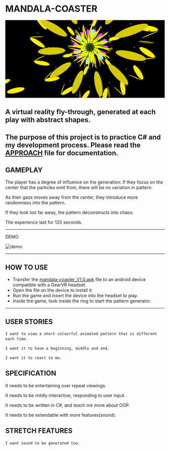 # MANDALA-COASTER

![372](./images/wip/372.png)
## A virtual reality fly-through, generated at each play with abstract shapes.
## The purpose of this project is to practice C# and my development process. Please read the [APPROACH](./APPROACH.md) file for documentation.

## GAMEPLAY
The player has a degree of influence on the generation: if they focus on the center that the particles emit from, there will be no variation in pattern. 

As their gaze moves away from the center, they introduce more randomness into the pattern. 

If they look too far away, the pattern deconstructs into chaos.

The experience last for 120 seconds.

---

DEMO

![demo](./images/wip/014.gif)

---

## HOW TO USE

- Transfer the [mandala-coaster_V1.0.apk](./mandala-coaster_V1.0.apk) file to an android device compatible with a GearVR headset. 
- Open the file on the device to install it. 
- Run the game and insert the device into the headset to play.
- Inside the game, look inside the ring to start the pattern generator.

---

## USER STORIES

```
I want to view a short colourful animated pattern that is different each time.
```
```
I want it to have a beginning, middle and end.
```
```
I want it to react to me.
```


## SPECIFICATION

It needs to be entertaining over repeat viewings.

It needs to be mildly interactive, responding to user input.

It needs to be written in C#, and teach me more about OOP.

It needs to be extendable with more features(sound).

## STRETCH FEATURES

```
I want sound to be generated too.
```
